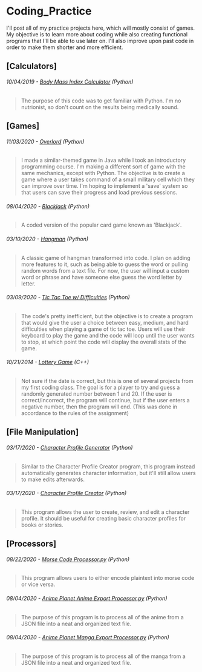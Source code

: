 # Coding_Practice
I'll post all of my practice projects here, which will mostly consist of games. My objective is to learn more about coding while also creating functional programs that I'll be able to use later on. I'll also improve upon past code in order to make them shorter and more efficient.

## [Calculators]

###### 10/04/2019 - [Body Mass Index Calculator](https://github.com/JawshyJ/Coding_Practice/blob/master/Calculators/Body%20Mass%20Index%20Calculator.py) (Python)
> The purpose of this code was to get familiar with Python. I'm no nutrionist, so don't count on the results being medically sound.


## [Games]

###### 11/03/2020 - [Overlord](https://github.com/JawshyJ/Coding_Practice/blob/master/Games/Overlord.py) (Python)
> I made a similar-themed game in Java while I took an introductory programming course. I'm making a different sort of game with the same mechanics, except with Python. The objective is to create a game where a user takes command of a small military cell which they can improve over time. I'm hoping to implement a 'save' system so that users can save their progress and load previous sessions.

###### 08/04/2020 - [Blackjack](https://github.com/JawshyJ/Coding_Practice/blob/master/Games/Blackjack.py) (Python)
> A coded version of the popular card game known as 'Blackjack'.

###### 03/10/2020 - [Hangman](https://github.com/JawshyJ/Coding_Practice/blob/master/Games/Hangman.py) (Python)
> A classic game of hangman transformed into code. I plan on adding more features to it, such as being able to guess the word or pulling random words from a text file. For now, the user will input a custom word or phrase and have someone else guess the word letter by letter.

###### 03/09/2020 - [Tic Tac Toe w/ Difficulties](https://github.com/JawshyJ/Coding_Practice/blob/master/Games/Tic%20Tac%20Toe.py) (Python)
> The code's pretty inefficient, but the objective is to create a program that would give the user a choice between easy, medium, and hard difficulties when playing a game of tic tac toe. Users will use their keyboard to play the game and the code will loop until the user wants to stop, at which point the code will display the overall stats of the game.

###### 10/21/2014 - [Lottery Game](https://github.com/JawshyJ/Coding_Practice/blob/master/Games/Lottery%20Game%20Program.cpp) (C++)
> Not sure if the date is correct, but this is one of several projects from my first coding class. The goal is for a player to try and guess a randomly generated number between 1 and 20. If the user is correct/incorrect, the program will continue, but if the user enters a negative number, then the program will end. (This was done in accordance to the rules of the assignment)

## [File Manipulation]

###### 03/17/2020 - [Character Profile Generator](https://github.com/JawshyJ/Coding_Practice/tree/master/File%20Manipulation/Character%20Profile%20Generator) (Python)
> Similar to the Character Profile Creator program, this program instead automatically generates character information, but it'll still allow users to make edits afterwards.

###### 03/17/2020 - [Character Profile Creator](https://github.com/JawshyJ/Coding_Practice/blob/master/File%20Manipulation/Character%20Profile%20Creator.py) (Python)
> This program allows the user to create, review, and edit a character profile. It should be useful for creating basic character profiles for books or stories.


## [Processors]

###### 08/22/2020 - [Morse Code Processor.py](https://github.com/JawshyJ/Coding_Practice/blob/master/Processors/Morse%20Code%20Processor.py) (Python)
> This program allows users to either encode plaintext into morse code or vice versa.

###### 08/04/2020 - [Anime Planet Anime Export Processor.py](https://github.com/JawshyJ/Coding_Practice/blob/master/File%20Manipulation/Anime%20Plane%20Anime%20Export%20Processor.py) (Python)
> The purpose of this program is to process all of the anime from a JSON file into a neat and organized text file.

###### 08/04/2020 - [Anime Planet Manga Export Processor.py](https://github.com/JawshyJ/Coding_Practice/blob/master/File%20Manipulation/Anime%20Planet%20Manga%20Export%20Processor.py) (Python)
> The purpose of this program is to process all of the manga from a JSON file into a neat and organized text file.
